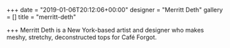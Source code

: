 +++
date = "2019-01-06T20:12:06+00:00"
designer = "Merritt Deth"
gallery = []
title = "merritt-deth"

+++
Merritt Deth is a New York-based artist and designer who makes meshy, stretchy, deconstructed tops for Café Forgot. 